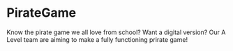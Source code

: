 # PirateGame
Know the pirate game we all love from school? Want a digital version?
Our A Level team are aiming to make a fully functioning prirate game!

